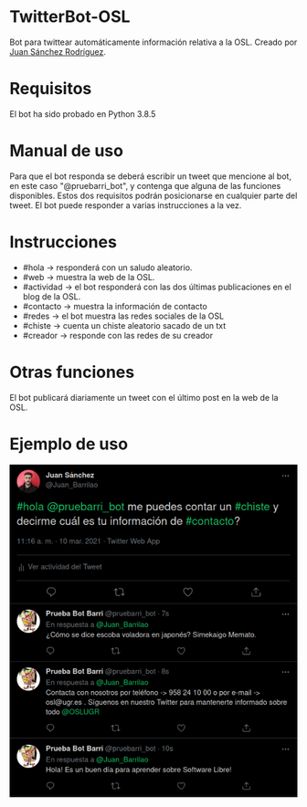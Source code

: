# TwitterBot-OSL
Bot para twittear automáticamente información relativa a la OSL. Creado por [Juan Sánchez Rodríguez](https://github.com/Barrilao).

# Requisitos
El bot ha sido probado en Python 3.8.5

# Manual de uso
Para que el bot responda se deberá escribir un tweet que mencione al bot, en este caso "@pruebarri_bot", y contenga que alguna de las funciones disponibles. 
Estos dos requisitos podrán posicionarse en cualquier parte del tweet. El bot puede responder a varias instrucciones a la vez.

# Instrucciones
- #hola -> responderá con un saludo aleatorio.
- #web -> muestra la web de la OSL.
- #actividad -> el bot responderá con las dos últimas publicaciones en el blog de la OSL.
- #contacto -> muestra la información de contacto
- #redes -> el bot muestra las redes sociales de la OSL
- #chiste -> cuenta un chiste aleatorio sacado de un txt
- #creador -> responde con las redes de su creador

# Otras funciones
El bot publicará diariamente un tweet con el último post en la web de la OSL.

# Ejemplo de uso

![alt text](https://raw.githubusercontent.com/oslugr/TwitterBot-OSL/master/my_bot/img/prueba_bot.png)

